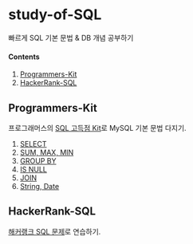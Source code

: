 # study-of-SQL
빠르게 SQL 기본 문법 &amp; DB 개념 공부하기

#### Contents

1. [Programmers-Kit](./Programmers-Kit)
2. [HackerRank-SQL](./HackerRank-SQL)



## Programmers-Kit

프로그래머스의 [SQL 고득점 Kit](https://programmers.co.kr/learn/challenges?tab=sql_practice_kit)로 MySQL 기본 문법 다지기.

1. [SELECT](./Programmers-Kit/1.%20SELECT.md)
2. [SUM, MAX, MIN](./Programmers-Kit/2.%20SUM%2C%20MAX%2C%20MIN.md)
3. [GROUP BY](./Programmers-Kit/3.%20GROUP%20BY.md)
4. [IS NULL](./Programmers-Kit/4.%20IS%20NULL.md)
5. [JOIN](./Programmers-Kit/5.%20JOIN.md)
6. [String, Date](./Programmers-Kit/6.%20String%2C%20Date.md)


## HackerRank-SQL
[해커랭크 SQL 문제](https://www.hackerrank.com/domains/sql?filters%5Bskills%5D%5B%5D=SQL%20%28Basic%29)로 연습하기.

